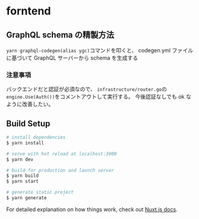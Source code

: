 # forntend

## GraphQL schema の精製方法

`yarn graphql-codegen(alias ygc)`コマンドを叩くと、
codegen.yml ファイルに基づいて GraphQL サーバーから schema を生成する

### 注意事項

バックエンドだと認証が必須なので、
`infrastructure/router.go`の`engine.Use(Auth())`をコメントアウトして実行する。
今後認証なしでも ok なように改善したい。

## Build Setup

```bash
# install dependencies
$ yarn install

# serve with hot reload at localhost:3000
$ yarn dev

# build for production and launch server
$ yarn build
$ yarn start

# generate static project
$ yarn generate
```

For detailed explanation on how things work, check out [Nuxt.js docs](https://nuxtjs.org).

